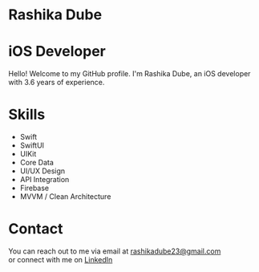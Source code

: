 # Rashika Dube

# iOS Developer

Hello! Welcome to my GitHub profile. I'm Rashika Dube, an iOS developer with 3.6 years of experience.

# Skills

- Swift  
- SwiftUI  
- UIKit  
- Core Data  
- UI/UX Design  
- API Integration  
- Firebase  
- MVVM / Clean Architecture


# Contact

You can reach out to me via email at [rashikadube23@gmail.com](mailto:rashikadube23@gmail.com)  
or connect with me on [LinkedIn](https://www.linkedin.com/in/rashika-dube-9510891a0)
